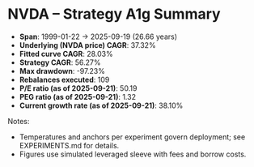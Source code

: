 # NVDA – Strategy A1g Summary

- **Span**: 1999-01-22 → 2025-09-19 (26.66 years)
- **Underlying (NVDA price) CAGR**: 37.32%
- **Fitted curve CAGR**: 28.03%
- **Strategy CAGR**: 56.27%
- **Max drawdown**: -97.23%
- **Rebalances executed**: 109
- **P/E ratio (as of 2025-09-21)**: 50.19
- **PEG ratio (as of 2025-09-21)**: 1.32
- **Current growth rate (as of 2025-09-21)**: 38.10%

Notes:

- Temperatures and anchors per experiment govern deployment; see EXPERIMENTS.md for details.
- Figures use simulated leveraged sleeve with fees and borrow costs.

